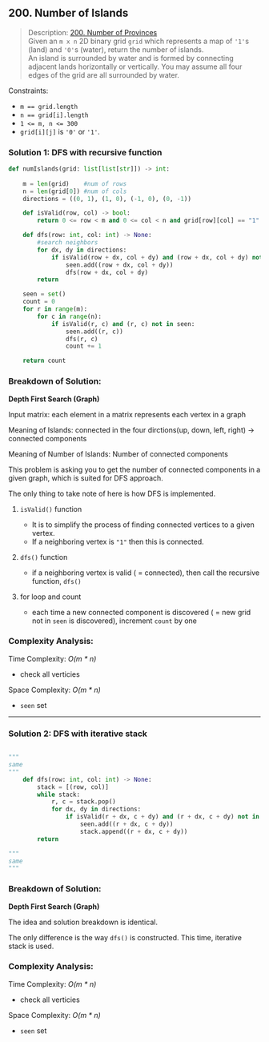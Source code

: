## 200. Number of Islands

>Description: [200. Number of Provinces](https://leetcode.com/problems/number-of-islands/)\
Given an `m x n` 2D binary grid `grid` which represents a map of `'1'`s (land) and `'0'`s (water), return the number of islands.\
An island is surrounded by water and is formed by connecting adjacent lands horizontally or vertically. You may assume all four edges of the grid are all surrounded by water.

Constraints:

- `m == grid.length`
- `n == grid[i].length`
- <code>1 <= m, n <= 300</code> 
- `grid[i][j]` is `'0'` or `'1'`.


### Solution 1: DFS with recursive function 

```python
def numIslands(grid: list[list[str]]) -> int:
    
    m = len(grid)    #num of rows
    n = len(grid[0]) #num of cols
    directions = ((0, 1), (1, 0), (-1, 0), (0, -1))

    def isValid(row, col) -> bool:
        return 0 <= row < m and 0 <= col < n and grid[row][col] == "1"  

    def dfs(row: int, col: int) -> None:
        #search neighbors
        for dx, dy in directions:
            if isValid(row + dx, col + dy) and (row + dx, col + dy) not in seen:
                seen.add((row + dx, col + dy))
                dfs(row + dx, col + dy)
        return

    seen = set()
    count = 0
    for r in range(m):
        for c in range(n):
            if isValid(r, c) and (r, c) not in seen:
                seen.add((r, c))
                dfs(r, c)
                count += 1

    return count
```
### Breakdown of Solution:

**Depth First Search (Graph)**

Input matrix: each element in a matrix represents each vertex in a graph

Meaning of Islands: connected in the four dirctions(up, down, left, right) -> connected components

Meaning of Number of Islands: Number of connected components

This problem is asking you to get the number of connected components in a given graph, which is suited for DFS approach.

The only thing to take note of here is how DFS is implemented.

1. `isValid()` function

    - It is to simplify the process of finding connected vertices to a given vertex.
    - If a neighboring vertex is `"1"` then this is connected.

2. `dfs()` function

    - if a neighboring vertex is valid ( = connected), then call the recursive function, `dfs()`

3. for loop and count

    - each time a new connected component is discovered ( = new grid not in `seen` is discovered), increment `count` by one


### Complexity Analysis:

Time Complexity: *O(m * n)*

- check all verticies

Space Complexity: *O(m * n)*

- `seen` set

---


### Solution 2: DFS with iterative stack 

```python

"""
same
"""
    def dfs(row: int, col: int) -> None:
        stack = [(row, col)]
        while stack:
            r, c = stack.pop()
            for dx, dy in directions:
                if isValid(r + dx, c + dy) and (r + dx, c + dy) not in seen:
                    seen.add((r + dx, c + dy))
                    stack.append((r + dx, c + dy))
        return

"""
same
"""
```
### Breakdown of Solution:

**Depth First Search (Graph)**

The idea and solution breakdown is identical.

The only difference is the way `dfs()` is constructed. This time, iterative stack is used.


### Complexity Analysis:

Time Complexity: *O(m * n)*

- check all verticies

Space Complexity: *O(m * n)*

- `seen` set